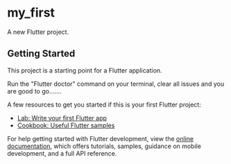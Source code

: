 # my_first

A new Flutter project.

## Getting Started

This project is a starting point for a Flutter application.

Run the "Flutter doctor" command on your terminal, clear all issues and you are good to go.......

A few resources to get you started if this is your first Flutter project:

- [Lab: Write your first Flutter app](https://docs.flutter.dev/get-started/codelab)
- [Cookbook: Useful Flutter samples](https://docs.flutter.dev/cookbook)

For help getting started with Flutter development, view the
[online documentation](https://docs.flutter.dev/), which offers tutorials,
samples, guidance on mobile development, and a full API reference.
